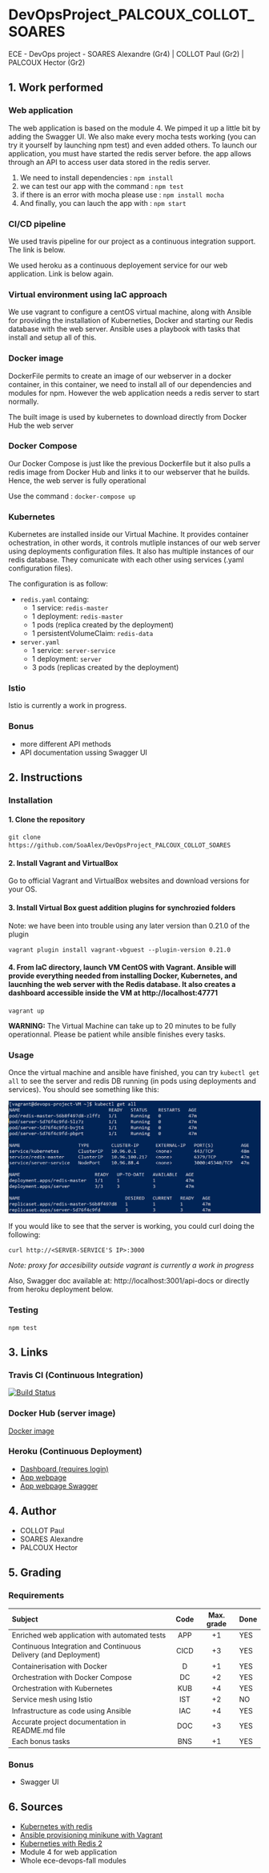# DevOpsProject_PALCOUX_COLLOT_SOARES
ECE - DevOps project - SOARES Alexandre (Gr4) | COLLOT Paul (Gr2) | PALCOUX Hector (Gr2)

## 1. Work performed

### Web application
The web application is based on the module 4. We pimped it up a little bit by adding the Swagger UI. We also make every mocha tests working (you can try it yourself by launching npm test) and even added others. To launch our application, you must have started the redis server before. the app allows through an API to access user data stored in the redis server.

1. We need to install dependencies : `npm install`
2. we can test our app with the command : `npm test`
3. if there is an error with mocha please use : `npm install mocha`
4. And finally, you can lauch the app with : `npm start`

### CI/CD pipeline
We used travis pipeline for our project as a continuous integration support. The link is below.

We used heroku as a continuous deployement service for our web application. Link is below again.

### Virtual environment using IaC approach 
We use vagrant to configure a centOS virtual machine, along with Ansible for providing the installation of Kuberneties, Docker and starting our Redis database with the web server. Ansible uses a playbook with tasks that install and setup all of this.

### Docker image
DockerFile permits to create an image of our webserver in a docker container, in this container, we need to install all of our dependencies and modules for npm. However the web application needs a redis server to start normally.

The built image is used by kubernetes to download directly from Docker Hub the web server

### Docker Compose
Our Docker Compose is just like the previous Dockerfile but it also pulls a redis image from Docker Hub and links it to our webserver that he builds. Hence, the web server is fully operational

Use the command : `docker-compose up`

### Kubernetes
Kubernetes are installed inside our Virtual Machine. It provides container ochestration, in other words, it controls mutliple instances of our web server using deployments configuration files. It also has multiple instances of our redis database. They comunicate with each other using services (.yaml configuration files).

The configuration is as follow:
- ```redis.yaml``` containg:
  - 1 service: ```redis-master```
  - 1 deployment: ```redis-master```
  - 1 pods (replica created by the deployment)
  - 1 persistentVolumeClaim: ```redis-data```
- ```server.yaml```
  - 1 service: ```server-service```
  - 1 deployment: ```server```
  - 3 pods (replicas created by the deployment)

### Istio
Istio is currently a work in progress.

### Bonus
- more different API methods
- API documentation ussing Swagger UI

## 2. Instructions
### Installation
  #### 1. Clone the repository

    git clone https://github.com/SoaAlex/DevOpsProject_PALCOUX_COLLOT_SOARES
  #### 2. Install Vagrant and VirtualBox
  Go to official Vagrant and VirtualBox websites and download versions for your OS.

  #### 3. Install Virtual Box guest addition plugins for synchrozied folders

  Note: we have been into trouble using any later version than 0.21.0 of the plugin 

    vagrant plugin install vagrant-vbguest --plugin-version 0.21.0

  #### 4. From IaC directory, launch VM CentOS with Vagrant. Ansible will provide everything needed from installing Docker, Kubernetes, and laucnhing the web server with the Redis database. It also creates a dashboard accessible inside the VM at http://localhost:47771 

    vagrant up

  **WARNING:** The Virtual Machine can take up to 20 minutes to be fully operationnal. Please be patient while ansible finishes every tasks.


### Usage
Once the virtual machine and ansible have finished, you can try ```kubectl get all``` to see the server and redis DB running (in pods using deployments and services). You should see something like this:

![kubectl get all](images/kubectl_get_all.png)

If you would like to see that the server is working, you could curl doing the following:

    curl http://<SERVER-SERVICE'S IP>:3000

*Note: proxy for accesibility outside vagrant is currently a work in progress*

Also, Swagger doc available at: http://localhost:3001/api-docs or directly from heroku deployment below.

### Testing
    npm test

## 3. Links

### Travis CI (Continuous Integration)
[![Build Status](https://travis-ci.com/SoaAlex/DevOpsProject_PALCOUX_COLLOT_SOARES.svg?token=wyr2LsxQv7Rz663oxwoS&branch=main)](https://travis-ci.com/SoaAlex/DevOpsProject_PALCOUX_COLLOT_SOARES)

### Docker Hub (server image)
[Docker image](https://hub.docker.com/repository/docker/alsoares59/devops-project)

### Heroku (Continuous Deployment)
- [Dashboard (requires login)](https://dashboard.heroku.com/apps/projet-devops)
- [App webpage](https://projet-devops.herokuapp.com/)
- [App webpage Swagger](https://projet-devops.herokuapp.com/api-docs)


## 4. Author

- COLLOT Paul
- SOARES Alexandre
- PALCOUX Hector

## 5. Grading
### Requirements
| Subject                                                         |   Code    | Max. grade| Done  |
|:----------------------------------------------------------------|:---------:|:---------:|:------|
| Enriched web application with automated tests                   |   APP     |    +1     |  YES  |
| Continuous Integration and Continuous Delivery (and Deployment) |   CICD    |    +3     |  YES  |
| Containerisation with Docker                                    |   D       |    +1     |  YES  |
| Orchestration with Docker Compose                               |   DC      |    +2     |  YES  |
| Orchestration with Kubernetes	                                  |   KUB     |    +4     |  YES  |
| Service mesh using Istio                                        |   IST     |    +2     |  NO   |
| Infrastructure as code using Ansible                            |   IAC     |    +4     |  YES  |
| Accurate project documentation in README.md file                |   DOC     |    +3     |  YES  |
| Each bonus tasks                                                |   BNS     |    +1     |  YES   |

### Bonus
- Swagger UI

## 6. Sources
- [Kubernetes with redis](https://stackoverflow.com/questions/53031852/how-to-deploy-a-node-js-with-redis-on-kubernetes)
- [Ansible provisioning minikune with Vagrant](https://www.youtube.com/watch?v=xPLQqHbp9BM&feature=emb_title)
- [Kuberneties with Redis 2](https://www.callicoder.com/deploy-multi-container-go-redis-app-kubernetes/)
- Module 4 for web application
- Whole ece-devops-fall modules
